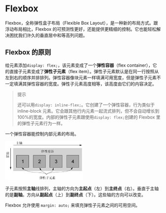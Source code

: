 # Flexbox

Flexbox，全称弹性盒子布局（Flexible Box Layout），是一种新的布局方式。跟浮动布局相比，Flexbox 的可预测性更好，还能提供更精细的控制。它也能轻松解决困扰我们许久的垂直居中和等高列问题。

## Flexbox 的原则

给元素添加`display: flex;`，该元素变成了一个**弹性容器**（flex container），它的直接子元素变成了**弹性子元素**（flex item）。弹性子元素默认是在同一行按照从左到右的顺序并排排列。弹性容器像块元素一样填满可用宽度，但是弹性子元素不一定填满其弹性容器的宽度。弹性子元素高度相等，该高度由它们的内容决定。

> 提示
>
> 还可以用`display: inline-flex;`。它创建了一个弹性容器，行为类似于 inline-block 元素。它会跟其他行内元素一起流式排列，但不会自动增长到 100%的宽度。内部的弹性子元素跟使用`display: flex;`创建的 Flexbox 里的弹性子元素行为一样。

一个弹性容器能控制内部元素的布局。

<img src="../images/pic_5-1.jpeg" width='50%' height="50%" alt="弹性容器及其子元素" />

子元素按照**主轴**线排列，主轴的方向为**主起点**（左）到**主终点**（右）。垂直于主轴的是**副轴**。方向从**副起点**（上）到**副终点**（下）。这些轴的方向可以改变。

Flexbox 允许使用 `margin: auto;` 来填充弹性子元素之间的可用空间。
